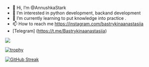 - 👋 Hi, I’m @AnnushkaStark
- 👀 I’m interested in python development, backand development
- 🌱 I’m currently learning to put knowledge into practice  .
- 📫 How to reach me <https://instagram.com/bastrykinaanastasiia>
- [Telegram] (https://t.me/Bastrykinaanastasiia)


![](https://komarev.com/ghpvc/?username=your-github-AnnushkaStark)

 
[![trophy](https://github-profile-trophy.vercel.app/?username=AnnushkaStark)](https://github.com/ryo-ma/github-profile-trophy)



[![GitHub Streak](https://github-readme-streak-stats.herokuapp.com/?user=AnnushkaStark)](https://git.io/streak-stats)
<!---
AnnushkaStark/AnnushkaStark is a ✨ special ✨ repository because its `README.md` (this file) appears on your GitHub profile.
You can click the Preview link to take a look at your changes.
--->
